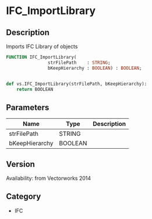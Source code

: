 # IFC_ImportLibrary

## Description
Imports IFC Library of objects

```pascal
FUNCTION IFC_ImportLibrary(
				strFilePath    : STRING;
				bKeepHierarchy : BOOLEAN) : BOOLEAN;
```

```python

def vs.IFC_ImportLibrary(strFilePath, bKeepHierarchy):
    return BOOLEAN
```

## Parameters
|Name|Type|Description|
|---|---|---|
|strFilePath|STRING||
|bKeepHierarchy|BOOLEAN||

## Version
Availability: from Vectorworks 2014
## Category
* IFC

